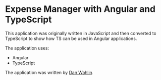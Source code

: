 Expense Manager with Angular and TypeScript
===============

This application was originally written in JavaScript and then converted to
TypeScript to show how TS can be used in Angular applications.

The application uses:

* Angular
* TypeScript

The application was written by [Dan Wahlin](http://twitter.com/danwahlin).
